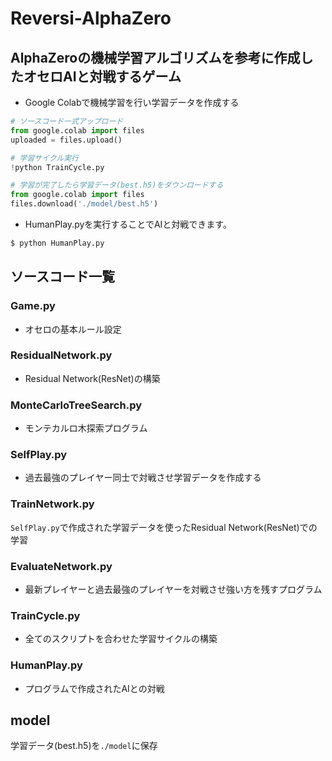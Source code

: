 # Reversi-AlphaZero
## AlphaZeroの機械学習アルゴリズムを参考に作成したオセロAIと対戦するゲーム
  
* Google Colabで機械学習を行い学習データを作成する
```python
# ソースコード一式アップロード
from google.colab import files
uploaded = files.upload()

# 学習サイクル実行
!python TrainCycle.py

# 学習が完了したら学習データ(best.h5)をダウンロードする
from google.colab import files
files.download('./model/best.h5')
```

* HumanPlay.pyを実行することでAIと対戦できます。  
```bash
$ python HumanPlay.py
```
  
  
## ソースコード一覧 
### Game.py
* オセロの基本ルール設定
### ResidualNetwork.py
* Residual Network(ResNet)の構築
### MonteCarloTreeSearch.py
* モンテカルロ木探索プログラム
### SelfPlay.py
* 過去最強のプレイヤー同士で対戦させ学習データを作成する
### TrainNetwork.py
`SelfPlay.py`で作成された学習データを使ったResidual Network(ResNet)での学習
### EvaluateNetwork.py
* 最新プレイヤーと過去最強のプレイヤーを対戦させ強い方を残すプログラム
### TrainCycle.py
* 全てのスクリプトを合わせた学習サイクルの構築
### HumanPlay.py
* プログラムで作成されたAIとの対戦

## model
学習データ(best.h5)を`./model`に保存
